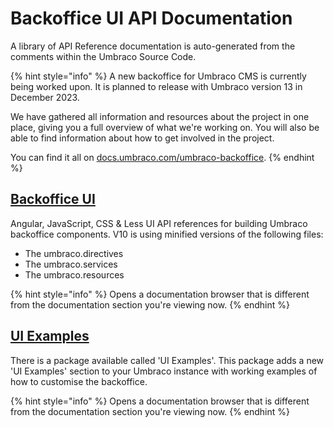 # Backoffice UI API Documentation

A library of API Reference documentation is auto-generated from the comments within the Umbraco Source Code.

{% hint style="info" %}
A new backoffice for Umbraco CMS is currently being worked upon. It is planned to release with Umbraco version 13 in December 2023.

We have gathered all information and resources about the project in one place, giving you a full overview of what we're working on. You will also be able to find information about how to get involved in the project.

You can find it all on [docs.umbraco.com/umbraco-backoffice](https://docs.umbraco.com/umbraco-backoffice).
{% endhint %}

## [Backoffice UI](https://apidocs.umbraco.com/v11/ui)

Angular, JavaScript, CSS & Less UI API references for building Umbraco backoffice components. V10 is using minified versions of the following files:

* The umbraco.directives
* The umbraco.services
* The umbraco.resources

{% hint style="info" %}
Opens a documentation browser that is different from the documentation section you're viewing now.
{% endhint %}

## [UI Examples](https://our.umbraco.com/packages/developer-tools/ui-examples/)

There is a package available called 'UI Examples'. This package adds a new 'UI Examples' section to your Umbraco instance with working examples of how to customise the backoffice.

{% hint style="info" %}
Opens a documentation browser that is different from the documentation section you're viewing now.
{% endhint %}
